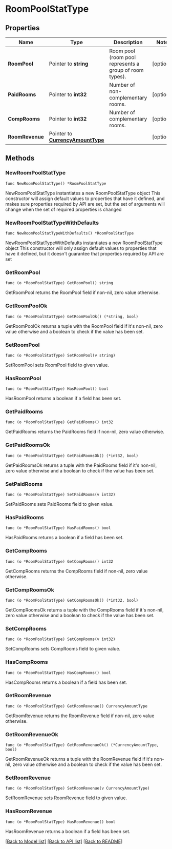 # RoomPoolStatType

## Properties

Name | Type | Description | Notes
------------ | ------------- | ------------- | -------------
**RoomPool** | Pointer to **string** | Room pool (room pool represents a group of room types). | [optional] 
**PaidRooms** | Pointer to **int32** | Number of non-complementary rooms. | [optional] 
**CompRooms** | Pointer to **int32** | Number of complementary rooms. | [optional] 
**RoomRevenue** | Pointer to [**CurrencyAmountType**](CurrencyAmountType.md) |  | [optional] 

## Methods

### NewRoomPoolStatType

`func NewRoomPoolStatType() *RoomPoolStatType`

NewRoomPoolStatType instantiates a new RoomPoolStatType object
This constructor will assign default values to properties that have it defined,
and makes sure properties required by API are set, but the set of arguments
will change when the set of required properties is changed

### NewRoomPoolStatTypeWithDefaults

`func NewRoomPoolStatTypeWithDefaults() *RoomPoolStatType`

NewRoomPoolStatTypeWithDefaults instantiates a new RoomPoolStatType object
This constructor will only assign default values to properties that have it defined,
but it doesn't guarantee that properties required by API are set

### GetRoomPool

`func (o *RoomPoolStatType) GetRoomPool() string`

GetRoomPool returns the RoomPool field if non-nil, zero value otherwise.

### GetRoomPoolOk

`func (o *RoomPoolStatType) GetRoomPoolOk() (*string, bool)`

GetRoomPoolOk returns a tuple with the RoomPool field if it's non-nil, zero value otherwise
and a boolean to check if the value has been set.

### SetRoomPool

`func (o *RoomPoolStatType) SetRoomPool(v string)`

SetRoomPool sets RoomPool field to given value.

### HasRoomPool

`func (o *RoomPoolStatType) HasRoomPool() bool`

HasRoomPool returns a boolean if a field has been set.

### GetPaidRooms

`func (o *RoomPoolStatType) GetPaidRooms() int32`

GetPaidRooms returns the PaidRooms field if non-nil, zero value otherwise.

### GetPaidRoomsOk

`func (o *RoomPoolStatType) GetPaidRoomsOk() (*int32, bool)`

GetPaidRoomsOk returns a tuple with the PaidRooms field if it's non-nil, zero value otherwise
and a boolean to check if the value has been set.

### SetPaidRooms

`func (o *RoomPoolStatType) SetPaidRooms(v int32)`

SetPaidRooms sets PaidRooms field to given value.

### HasPaidRooms

`func (o *RoomPoolStatType) HasPaidRooms() bool`

HasPaidRooms returns a boolean if a field has been set.

### GetCompRooms

`func (o *RoomPoolStatType) GetCompRooms() int32`

GetCompRooms returns the CompRooms field if non-nil, zero value otherwise.

### GetCompRoomsOk

`func (o *RoomPoolStatType) GetCompRoomsOk() (*int32, bool)`

GetCompRoomsOk returns a tuple with the CompRooms field if it's non-nil, zero value otherwise
and a boolean to check if the value has been set.

### SetCompRooms

`func (o *RoomPoolStatType) SetCompRooms(v int32)`

SetCompRooms sets CompRooms field to given value.

### HasCompRooms

`func (o *RoomPoolStatType) HasCompRooms() bool`

HasCompRooms returns a boolean if a field has been set.

### GetRoomRevenue

`func (o *RoomPoolStatType) GetRoomRevenue() CurrencyAmountType`

GetRoomRevenue returns the RoomRevenue field if non-nil, zero value otherwise.

### GetRoomRevenueOk

`func (o *RoomPoolStatType) GetRoomRevenueOk() (*CurrencyAmountType, bool)`

GetRoomRevenueOk returns a tuple with the RoomRevenue field if it's non-nil, zero value otherwise
and a boolean to check if the value has been set.

### SetRoomRevenue

`func (o *RoomPoolStatType) SetRoomRevenue(v CurrencyAmountType)`

SetRoomRevenue sets RoomRevenue field to given value.

### HasRoomRevenue

`func (o *RoomPoolStatType) HasRoomRevenue() bool`

HasRoomRevenue returns a boolean if a field has been set.


[[Back to Model list]](../README.md#documentation-for-models) [[Back to API list]](../README.md#documentation-for-api-endpoints) [[Back to README]](../README.md)



